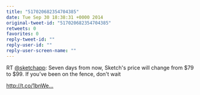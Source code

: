 ```yaml
---
title: "517020682354704385"
date: Tue Sep 30 18:38:31 +0000 2014
original-tweet-id: "517020682354704385"
retweets: 0
favorites: 0
reply-tweet-id: ""
reply-user-id: ""
reply-user-screen-name: ""
---
```

RT <a href="https://twitter.com/sketchapp">@sketchapp</a>: Seven days from now, Sketch's price will change from $79 to $99. If you’ve been on the fence, don't wait 

http://t.co/1bnWe…
